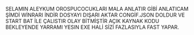 SELAMIN ALEYKUM OROSPUCOCUKLARI MALA ANLATIR GİBİ ANLATICAM ŞİMDİ WİNRARI İNDİR DOSYAYI DIŞARI AKTAR CONGİF.JSON DOLDUR VE START BAT İLE ÇALISTIR OLAY BİTMİŞTİR AÇIK KAYNAK KODU BEKLEYENDE YARRAMI YESIN EXE HALİ SİZİ FAZLASIYLA FAST YAPAR.
